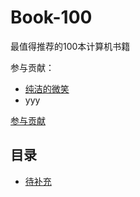 # Book-100

最值得推荐的100本计算机书籍

参与贡献：

- [纯洁的微笑](https://github.com/ityouknow)
- yyy


[参与贡献](https://github.com/ityouknow/book-100/issues/new)

## 目录

- [待补充](#)



